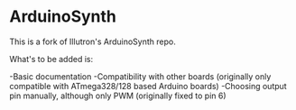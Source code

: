 ArduinoSynth
============

This is a fork of Illutron's ArduinoSynth repo.

What's to be added is:

-Basic documentation
-Compatibility with other boards (originally only compatible with ATmega328/128 based Arduino boards)
-Choosing output pin manually, although only PWM (originally fixed to pin 6)
